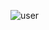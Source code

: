 ![user](https://github.com/oleksandrblazhko/ai-214-kravchishina/assets/101953369/83b08d9f-fba7-4768-bc1a-cdeebe42d18c)
